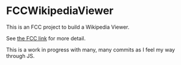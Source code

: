 # FCCWikipediaViewer

This is an FCC project to build a Wikipedia Viewer.

See [the FCC link](https://www.freecodecamp.com/challenges/build-a-wikipedia-viewer) for more detail.

This is a work in progress with many, many commits as I feel my way through JS.